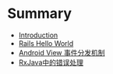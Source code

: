 # Summary

* [Introduction](README.md)
* [Rails Hello World](Ruby/HelloRails.md)
* [Android View 事件分发机制](Android/android_view_event.md)
* [RxJava中的错误处理](Android/rxjava_handle_error.md)

